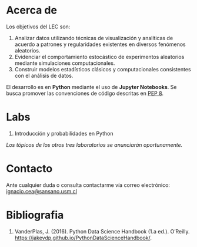 # Acerca de

Los objetivos del LEC son:

1. Analizar datos utilizando técnicas de visualización y analíticas de acuerdo a patrones y regularidades existentes en diversos fenómenos aleatorios.
2. Evidenciar el comportamiento estocástico de experimentos aleatorios mediante simulaciones computacionales.
3. Construir modelos estadísticos clásicos y computacionales consistentes con el análisis de datos.

El desarrollo es en **Python** mediante el uso de **Jupyter Notebooks**. Se busca promover las convenciones de código descritas en [PEP 8](https://www.python.org/dev/peps/pep-0008/).

# Labs

1. Introducción y probabilidades en Python

*Los tópicos de los otros tres laboratorios se anunciarán oportunamente.*

# Contacto

Ante cualquier duda o consulta contactarme vía correo electrónico: ignacio.cea@sansano.usm.cl

# Bibliografia

1. VanderPlas, J. (2016). Python Data Science Handbook (1.a ed.). O’Reilly. https://jakevdp.github.io/PythonDataScienceHandbook/.
